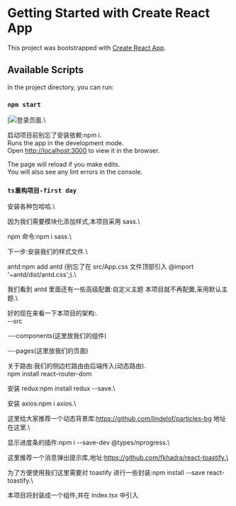 # Getting Started with Create React App

This project was bootstrapped with [Create React App](https://github.com/facebook/create-react-app).

## Available Scripts

In the project directory, you can run:

### `npm start`

[![登录页面]("http://bytes.isekko.cn/FluQihAicVJYPMMNwQEYtPuVKIff").\

启动项目前别忘了安装依赖:npm i.\
Runs the app in the development mode.\
Open [http://localhost:3000](http://localhost:3000) to view it in the browser.

The page will reload if you make edits.\
You will also see any lint errors in the console.

### `ts重构项目-first day`

安装各种包哈哈.\

因为我们需要模块化添加样式,本项目采用 sass.\

npm 命令:npm i sass.\

下一步:安装我们的样式文件.\

antd:npm add antd (别忘了在 src/App.css 文件顶部引入 @import '~antd/dist/antd.css';).\

我们看到 antd 里面还有一些高级配置:自定义主题 本项目就不再配置,采用默认主题.\

好的现在来看一下本项目的架构:.\
--src

---components(这里放我们的组件)

---pages(这里放我们的页面)

关于路由:我们的侧边栏路由由后端传入(动态路由).\
npm install react-router-dom

安装 redux:npm install redux --save.\

安装 axios:npm i axios.\

这里给大家推荐一个动态背景库:https://github.com/lindelof/particles-bg 地址在这里.\

显示进度条的插件:npm i --save-dev @types/nprogress.\

这里推荐一个消息弹出提示库,地址:https://github.com/fkhadra/react-toastify.\

为了方便使用我们这里需要对 toastify 进行一些封装:npm install --save react-toastify.\

本项目将封装成一个组件,并在 index.tsx 中引入
